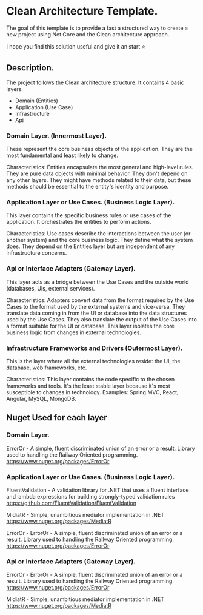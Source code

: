 # Clean Architecture Template.

The goal of this template is to provide a fast a structured way to create a new project using Net Core and the Clean architecture approach.

I hope you find this solution useful and give it an start ⭐

## Description.
The project follows the Clean architecture structure. It contains 4 basic layers.

- Domain (Entities)
- Application (Use Case)
- Infrastructure
- Api

### Domain Layer. (Innermost Layer).
These represent the core business objects of the application. They are the most fundamental and least likely to change.

Characteristics: Entities encapsulate the most general and high-level rules. They are pure data objects with minimal behavior. They don't depend on any other layers. They might have methods related to their data, but these methods should be essential to the entity's identity and purpose.

### Application Layer or Use Cases. (Business Logic Layer).
This layer contains the specific business rules or use cases of the application. It orchestrates the entities to perform actions.

Characteristics: Use cases describe the interactions between the user (or another system) and the core business logic. They define what the system does. They depend on the Entities layer but are independent of any infrastructure concerns.

### Api or Interface Adapters (Gateway Layer).
This layer acts as a bridge between the Use Cases and the outside world (databases, UIs, external services).

Characteristics: Adapters convert data from the format required by the Use Cases to the format used by the external systems and vice-versa. They translate data coming in from the UI or database into the data structures used by the Use Cases. They also translate the output of the Use Cases into a format suitable for the UI or database. This layer isolates the core business logic from changes in external technologies.

### Infrastructure Frameworks and Drivers (Outermost Layer).
This is the layer where all the external technologies reside: the UI, the database, web frameworks, etc.

Characteristics: This layer contains the code specific to the chosen frameworks and tools. It's the least stable layer because it's most susceptible to changes in technology.
Examples: Spring MVC, React, Angular, MySQL, MongoDB.

## Nuget Used for each layer

### Domain Layer.
ErrorOr - A simple, fluent discriminated union of an error or a result.
Library used to handling the Railway Oriented programming.
https://www.nuget.org/packages/ErrorOr

### Application Layer or Use Cases. (Business Logic Layer).
FluentValidation - A validation library for .NET that uses a fluent interface and lambda expressions for building strongly-typed validation rules
https://github.com/FluentValidation/FluentValidation

MidiatR - Simple, unambitious mediator implementation in .NET
https://www.nuget.org/packages/MediatR

ErrorOr - ErrorOr - A simple, fluent discriminated union of an error or a result.
Library used to handling the Railway Oriented programming.
https://www.nuget.org/packages/ErrorOr

### Api or Interface Adapters (Gateway Layer).
ErrorOr - ErrorOr - A simple, fluent discriminated union of an error or a result.
Library used to handling the Railway Oriented programming.
https://www.nuget.org/packages/ErrorOr

MidiatR - Simple, unambitious mediator implementation in .NET
https://www.nuget.org/packages/MediatR
